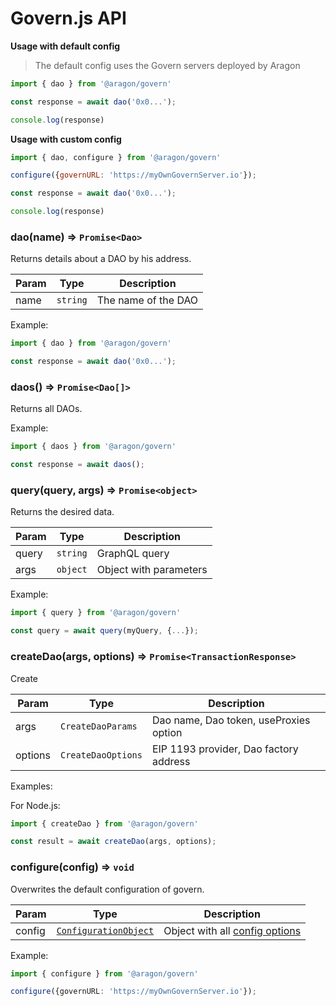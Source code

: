 # Govern.js API

**Usage with default config**

> The default config uses the Govern servers deployed by Aragon

``` javascript
import { dao } from '@aragon/govern'

const response = await dao('0x0...');

console.log(response)
```

**Usage with custom config**
``` javascript
import { dao, configure } from '@aragon/govern'

configure({governURL: 'https://myOwnGovernServer.io'});

const response = await dao('0x0...');

console.log(response)
```

### dao(name) ⇒ ``Promise<Dao>``

Returns details about a DAO by his address.

| Param  | Type                  | Description                               |
| ------ | --------------------- | ----------------------------------------- |
| name   | <code>string</code>   | The name of the DAO                       |

Example:
``` typescript 
import { dao } from '@aragon/govern'

const response = await dao('0x0...');
```

### daos() ⇒ ``Promise<Dao[]>``

Returns all DAOs.


Example:
``` typescript 
import { daos } from '@aragon/govern'

const response = await daos();
```

### query(query, args) ⇒ ``Promise<object>``

Returns the desired data.

| Param  | Type                      | Description                               |
| ------ | ------------------------- | ----------------------------------------- |
| query  | <code>string</code>       | GraphQL query                             |
| args   | <code>object</code>       | Object with parameters                    |

Example:
``` typescript 
import { query } from '@aragon/govern'

const query = await query(myQuery, {...});
```

### createDao(args, options) ⇒ ``Promise<TransactionResponse>``

Create

| Param    | Type                            | Description                             |
| -------- | ------------------------------- | --------------------------------------- |
| args     | <code>CreateDaoParams</code>    | Dao name, Dao token, useProxies option  |
| options  | <code>CreateDaoOptions</code>   | EIP 1193 provider, Dao factory address  |

Examples:

For Node.js:
``` typescript
import { createDao } from '@aragon/govern'

const result = await createDao(args, options);
```

### configure(config) ⇒ ``void``

Overwrites the default configuration of govern.

| Param  | Type                                                    | Description                                          |
| ------ | ------------------------------------------------------- | ---------------------------------------------------- |
| config | <code>[ConfigurationObject][ConfigurationObject]</code> | Object with all [config options][ConfigurationObject]|

Example:
``` typescript 
import { configure } from '@aragon/govern'

configure({governURL: 'https://myOwnGovernServer.io'});
```

[ConfigurationObject]: https://github.com/aragon/govern/tree/master/packages/govern/internal/configuration/Configuration.ts#L4
